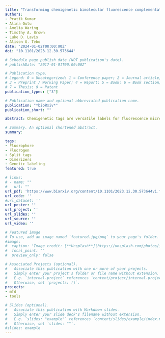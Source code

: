```yaml
---
title: "Transforming chemigenetic bimolecular fluorescence complementation systems into chemical dimerizers using chemistry"
authors:
- Pratik Kumar
- Alina Gutu
- Amelia Waring
- Timothy A. Brown
- Luke D. Lavis
- Alison G. Tebo
date: "2024-01-02T00:00:00Z"
doi: "10.1101/2023.12.30.573644"

# Schedule page publish date (NOT publication's date).
# publishDate: "2017-01-01T00:00:00Z"

# Publication type.
# Legend: 0 = Uncategorized; 1 = Conference paper; 2 = Journal article;
# 3 = Preprint / Working Paper; 4 = Report; 5 = Book; 6 = Book section;
# 7 = Thesis; 8 = Patent
publication_types: ["3"]

# Publication name and optional abbreviated publication name.
publication: "*bioRxiv*"
publication_short: ""

abstract: Chemigenetic tags are versatile labels for fluorescence microscopy that combine some of the advantages of genetically encoded tags with small molecule fluorophores. The Fluorescence Activating and absorbance Shifting Tags (FASTs) bind a series of highly fluorogenic and cell-permeable chromophores. Furthermore, FASTs can be used in complementation-based systems for detecting or inducing protein-protein interactions, depending on the exact FAST protein variant chosen. In this study, we systematically explore substitution patterns on FAST fluorogens and generate a series of fluorogens that bind to FAST variants, thereby activating their fluorescence. This effort led to the discovery of a novel fluorogen with superior properties, as well as a fluorogen that transforms splitFAST systems into a fluorogenic dimerizer, eliminating the need for additional protein engineering.

# Summary. An optional shortened abstract.
summary:

tags:
- Fluorophore
- Fluorogen
- Split tags
- Dimerizers
- Genetic labeling
featured: true

# links:
# - name: ""
#   url: ""
url_pdf: 'https://www.biorxiv.org/content/10.1101/2023.12.30.573644v1.full.pdf+html'
url_code: ''
#url_dataset: ''
url_poster: ''
url_project: ''
url_slides: ''
url_source: ''
url_video: ''

# Featured image
# To use, add an image named `featured.jpg/png` to your page's folder.
#image:
#  caption: 'Image credit: [**Unsplash**](https://unsplash.com/photos/jdD8gXaTZsc)'
#  focal_point: ""
#  preview_only: false

# Associated Projects (optional).
#   Associate this publication with one or more of your projects.
#   Simply enter your project's folder or file name without extension.
#   E.g. `internal-project` references `content/project/internal-project/index.md`.
#   Otherwise, set `projects: []`.
projects:
- mfd
- tools

# Slides (optional).
#   Associate this publication with Markdown slides.
#   Simply enter your slide deck's filename without extension.
#   E.g. `slides: "example"` references `content/slides/example/index.md`.
#   Otherwise, set `slides: ""`.
#slides: example
---
```

